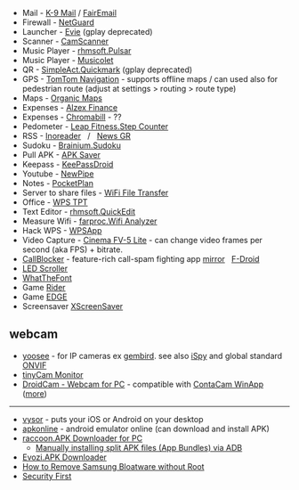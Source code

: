 * Mail - [K-9 Mail](https://play.google.com/store/apps/details?id=com.fsck.k9) / [FairEmail](https://f-droid.org/en/packages/eu.faircode.email/)  
* Firewall - [NetGuard](https://play.google.com/store/apps/details?id=eu.faircode.netguard)  
* Launcher - [Evie](https://m.apkpure.com/evie-launcher/is.shortcut) (gplay deprecated)  
* Scanner - [CamScanner](https://play.google.com/store/apps/details?id=com.intsig.camscanner)  
* Music Player - [rhmsoft.Pulsar](https://play.google.com/store/apps/details?id=com.rhmsoft.pulsar)  
* Music Player - [Musicolet](https://krosbits.in/musicolet/)  
* QR - [SimpleAct.Quickmark](http://quickmark.com.tw/En/basic/index.asp) (gplay deprecated)  
* GPS - [TomTom Navigation](https://play.google.com/store/apps/details?id=com.tomtom.gplay.navapp) - supports offline maps / can used also for pedestrian route (adjust at settings > routing > route type)  
* Maps - [Organic Maps](https://github.com/organicmaps/organicmaps)  
* Expenses - [Alzex Finance](https://play.google.com/store/apps/details?id=com.alzex.finance.pro)  
* Expenses - [Chromabill](https://www.chromabill.com/) - ??  
* Pedometer - [Leap Fitness.Step Counter](https://play.google.com/store/apps/details?id=pedometer.steptracker.calorieburner.stepcounter)  
* RSS - [Inoreader](https://play.google.com/store/apps/details?id=com.innologica.inoreader) &nbsp; / &nbsp; [News GR](https://play.google.com/store/apps/details?id=com.ngoumotsios.rss_reader)  
* Sudoku - [Brainium.Sudoku](https://play.google.com/store/apps/details?id=com.brainium.sudoku.free)  
* Pull APK - [APK Saver](https://play.google.com/store/apps/details?id=com.sdkdevelopers.apksaver)  
* Keepass - [KeePassDroid](https://play.google.com/store/apps/details?id=com.android.keepass)  
* Youtube - [NewPipe](https://newpipe.net/)  
* Notes - [PocketPlan](https://github.com/estep248/PocketPlan)  
* Server to share files - [WiFi File Transfer](https://play.google.com/store/apps/details?id=com.smarterdroid.wififiletransfer)  
* Office - [WPS TPT](https://play.google.com/store/apps/details?id=cn.wps.moffice_eng)  
* Text Editor - [rhmsoft.QuickEdit](https://play.google.com/store/apps/details?id=com.rhmsoft.edit)  
* Measure Wifi - [farproc.Wifi Analyzer](https://play.google.com/store/apps/details?id=com.farproc.wifi.analyzer)  
* Hack WPS - [WPSApp](https://play.google.com/store/apps/details?id=com.themausoft.wpsapp)  
* Video Capture - [Cinema FV-5 Lite](https://play.google.com/store/apps/details?id=com.flavionet.android.cinema.lite) - can change video frames per second (aka FPS) + bitrate.  
* [CallBlocker](https://gitlab.com/bitfireAT/NoPhoneSpam/) - feature-rich call-spam fighting app [mirror](https://github.com/eaglx/CallBlocker) &nbsp; [F-Droid](https://f-droid.org/packages/at.bitfire.nophonespam/)  
* [LED Scroller](https://play.google.com/store/apps/details?id=oops.ledscroller)  
* [WhatTheFont](https://play.google.com/store/apps/details?id=com.monotype.whatthefont)  
* Game [Rider](https://play.google.com/store/apps/details?id=com.ketchapp.rider)  
* Game [EDGE](https://play.google.com/store/apps/details?id=net.mobigame.edge.demo)  
* Screensaver [XScreenSaver](https://play.google.com/store/apps/details?id=org.jwz.android.xscreensaver)  

## webcam
* [yoosee](https://play.google.com/store/apps/details?id=com.yoosee) - for IP cameras ex [gembird](https://gembird.com/item.aspx?id=11674). see also [iSpy](https://www.ispyconnect.com/camera/gembird) and global standard [ONVIF](https://www.onvif.org/)
* [tinyCam Monitor](https://play.google.com/store/apps/details?id=com.alexvas.dvr.pro)  
* [DroidCam - Webcam for PC](https://play.google.com/store/apps/details?id=com.dev47apps.droidcam) - compatible with [ContaCam WinApp](https://www.contaware.com/contacam.html) ([more](https://www.geckoandfly.com/24976/diy-home-surveillance-webcam/))
---

* [vysor](https://www.vysor.io/) - puts your iOS or Android on your desktop
* [apkonline](https://www.apkonline.net/free-android-online-emulator/run-android-online-emulator) - android emulator online (can download and install APK)
* [raccoon.APK Downloader for PC](https://raccoon.onyxbits.de/)
  * [Manually installing split APK files (App Bundles) via ADB](https://raccoon.onyxbits.de/blog/install-split-apk-adb/)  
* [Evozi.APK Downloader](https://apps.evozi.com/apk-downloader/)
* [How to Remove Samsung Bloatware without Root](https://technastic.com/remove-samsung-bloatware-safe-to-remove-apps/)  
* [Security First](https://secfirst.org/)  
 